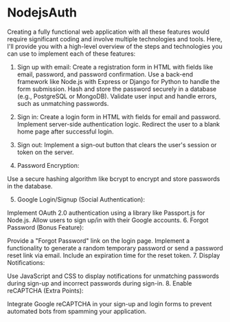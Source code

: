 # NodejsAuth

Creating a fully functional web application with all these features would require significant coding and involve multiple technologies and tools. Here, I'll provide you with a high-level overview of the steps and technologies you can use to implement each of these features:

1. Sign up with email:
Create a registration form in HTML with fields like email, password, and password confirmation.
Use a back-end framework like Node.js with Express or Django for Python to handle the form submission.
Hash and store the password securely in a database (e.g., PostgreSQL or MongoDB).
Validate user input and handle errors, such as unmatching passwords.

3. Sign in:
Create a login form in HTML with fields for email and password.
Implement server-side authentication logic.
Redirect the user to a blank home page after successful login.
3. Sign out:
Implement a sign-out button that clears the user's session or token on the server.


4. Password Encryption:

Use a secure hashing algorithm like bcrypt to encrypt and store passwords in the database.

5. Google Login/Signup (Social Authentication):

Implement OAuth 2.0 authentication using a library like Passport.js for Node.js.
Allow users to sign up/in with their Google accounts.
6. Forgot Password (Bonus Feature):

Provide a "Forgot Password" link on the login page.
Implement a functionality to generate a random temporary password or send a password reset link via email.
Include an expiration time for the reset token.
7. Display Notifications:

Use JavaScript and CSS to display notifications for unmatching passwords during sign-up and incorrect passwords during sign-in.
8. Enable reCAPTCHA (Extra Points):

Integrate Google reCAPTCHA in your sign-up and login forms to prevent automated bots from spamming your application.
